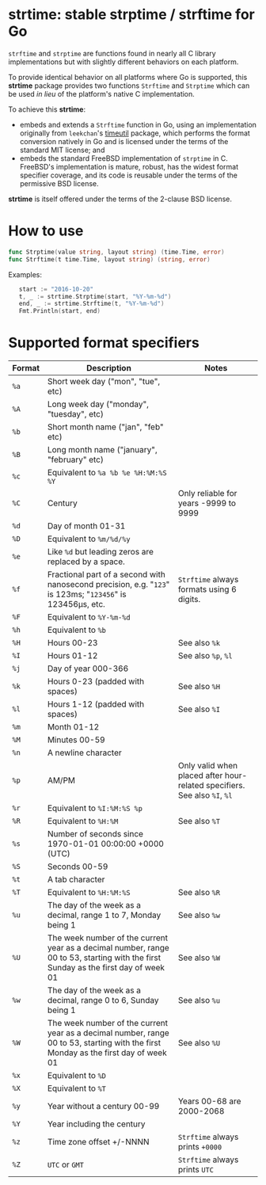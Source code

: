 # strtime: stable strptime / strftime for Go

`strftime` and `strptime` are functions found in nearly all C
library implementations but with slightly different behaviors on each
platform.

To provide identical behavior on all platforms where Go is supported,
this **strtime** package provides two functions `Strftime` and
`Strptime` which can be used *in lieu* of the platform's native C
implementation.

To achieve this **strtime**:

- embeds and extends a `Strftime` function in Go, using an
  implementation originally from `leekchan`'s
  [timeutil](https://github.com/leekchan/timeutil) package, which
  performs the format conversion natively in Go and is licensed under
  the terms of the standard MIT license; and
- embeds the standard FreeBSD implementation of `strptime` in
  C. FreeBSD's implementation is mature, robust, has the widest format
  specifier coverage, and its code is reusable under the terms of the
  permissive BSD license.

**strtime** is itself offered under the terms of the 2-clause BSD license.

# How to use

~~~ go
func Strptime(value string, layout string) (time.Time, error)
func Strftime(t time.Time, layout string) (string, error)
~~~

Examples:

~~~ go
   start := "2016-10-20"
   t, _ := strtime.Strptime(start, "%Y-%m-%d")
   end, _ := strtime.Strftime(t, "%Y-%m-%d")
   Fmt.Println(start, end)
~~~

# Supported format specifiers

| Format | Description | Notes
|--------|-------------|---------
| `%a` | Short week day ("mon", "tue", etc) |
| `%A` | Long week day ("monday", "tuesday", etc) |
| `%b` | Short month name ("jan", "feb" etc) |
| `%B` | Long month name ("january", "february" etc) |
| `%c` | Equivalent to `%a %b %e %H:%M:%S %Y` |
| `%C` | Century | Only reliable for years -9999 to 9999
| `%d` | Day of month 01-31 |
| `%D` | Equivalent to `%m/%d/%y` |
| `%e` | Like `%d` but leading zeros are replaced by a space. |
| `%f` | Fractional part of a second with nanosecond precision, e.g. "`123`" is 123ms; "`123456`" is 123456µs, etc. | `Strftime` always formats using 6 digits.
| `%F` | Equivalent to `%Y-%m-%d` |
| `%h` | Equivalent to `%b` |
| `%H` | Hours 00-23  | See also `%k`
| `%I` | Hours 01-12  | See also `%p`, `%l`
| `%j` | Day of year 000-366 |
| `%k` | Hours 0-23 (padded with spaces) | See also `%H`
| `%l` | Hours 1-12 (padded with spaces) | See also `%I`
| `%m` | Month 01-12 |
| `%M` | Minutes 00-59 |
| `%n` | A newline character |
| `%p` | AM/PM | Only valid when placed after hour-related specifiers. See also `%I`, `%l`
| `%r` | Equivalent to `%I:%M:%S %p` |
| `%R` | Equivalent to `%H:%M` | See also `%T`
| `%s` | Number of seconds since 1970-01-01 00:00:00 +0000 (UTC) |
| `%S` | Seconds 00-59 |
| `%t` | A tab character |
| `%T` | Equivalent to `%H:%M:%S` | See also `%R`
| `%u` | The day of the week as a decimal, range 1 to 7, Monday being 1 | See also `%w`
| `%U` | The week number of the current year as a decimal number, range 00 to 53, starting with the first Sunday as the first day of week 01 | See also `%W`
| `%w` | The day of the week as a decimal, range 0 to 6, Sunday being 1 | See also `%u`
| `%W` | The week number of the current year as a decimal number, range 00 to 53, starting with the first Monday as the first day of week 01 | See also `%U`
| `%x` | Equivalent to `%D` |
| `%X` | Equivalent to `%T` |
| `%y` | Year without a century 00-99 | Years 00-68 are 2000-2068
| `%Y` | Year including the century |
| `%z` | Time zone offset +/-NNNN | `Strftime` always prints `+0000`
| `%Z` | `UTC` or `GMT` | `Strftime` always prints `UTC`
